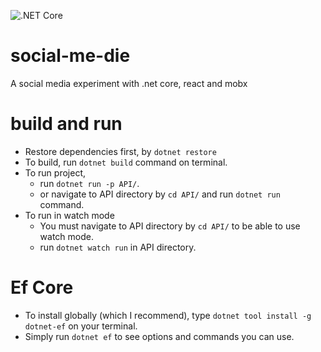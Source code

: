 ![.NET Core](https://github.com/canyener/social-me-die/workflows/.NET%20Core/badge.svg)
# social-me-die
A social media experiment with .net core, react and mobx

# build and run
- Restore dependencies first, by `dotnet restore`
- To build, run `dotnet build` command on terminal.
- To run project,
  - run `dotnet run -p API/`. 
  - or navigate to API directory by `cd API/` and run `dotnet run` command.
- To run in watch mode
  - You must navigate to API directory by `cd API/` to be able to use watch mode.
  - run `dotnet watch run` in API directory.

# Ef Core
- To install globally (which I recommend), type `dotnet tool install -g dotnet-ef` on your terminal.
- Simply run `dotnet ef` to see options and commands you can use.
